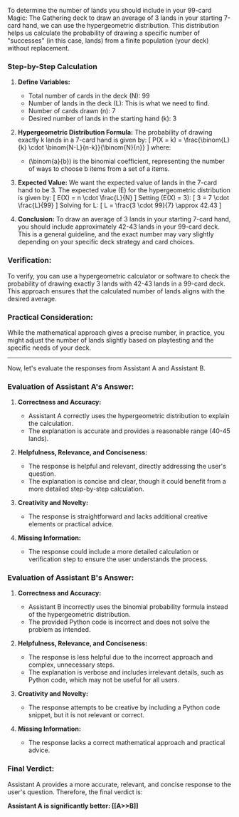 
To determine the number of lands you should include in your 99-card Magic: The Gathering deck to draw an average of 3 lands in your starting 7-card hand, we can use the hypergeometric distribution. This distribution helps us calculate the probability of drawing a specific number of "successes" (in this case, lands) from a finite population (your deck) without replacement.

### Step-by-Step Calculation

1. **Define Variables:**
   - Total number of cards in the deck (N): 99
   - Number of lands in the deck (L): This is what we need to find.
   - Number of cards drawn (n): 7
   - Desired number of lands in the starting hand (k): 3

2. **Hypergeometric Distribution Formula:**
   The probability of drawing exactly k lands in a 7-card hand is given by:
   \[
   P(X = k) = \frac{\binom{L}{k} \cdot \binom{N-L}{n-k}}{\binom{N}{n}}
   \]
   where:
   - \(\binom{a}{b}\) is the binomial coefficient, representing the number of ways to choose b items from a set of a items.

3. **Expected Value:**
   We want the expected value of lands in the 7-card hand to be 3. The expected value (E) for the hypergeometric distribution is given by:
   \[
   E(X) = n \cdot \frac{L}{N}
   \]
   Setting \(E(X) = 3\):
   \[
   3 = 7 \cdot \frac{L}{99}
   \]
   Solving for L:
   \[
   L = \frac{3 \cdot 99}{7} \approx 42.43
   \]

4. **Conclusion:**
   To draw an average of 3 lands in your starting 7-card hand, you should include approximately 42-43 lands in your 99-card deck. This is a general guideline, and the exact number may vary slightly depending on your specific deck strategy and card choices.

### Verification:
To verify, you can use a hypergeometric calculator or software to check the probability of drawing exactly 3 lands with 42-43 lands in a 99-card deck. This approach ensures that the calculated number of lands aligns with the desired average.

### Practical Consideration:
While the mathematical approach gives a precise number, in practice, you might adjust the number of lands slightly based on playtesting and the specific needs of your deck.

---

Now, let's evaluate the responses from Assistant A and Assistant B.

### Evaluation of Assistant A's Answer:
1. **Correctness and Accuracy:**
   - Assistant A correctly uses the hypergeometric distribution to explain the calculation.
   - The explanation is accurate and provides a reasonable range (40-45 lands).

2. **Helpfulness, Relevance, and Conciseness:**
   - The response is helpful and relevant, directly addressing the user's question.
   - The explanation is concise and clear, though it could benefit from a more detailed step-by-step calculation.

3. **Creativity and Novelty:**
   - The response is straightforward and lacks additional creative elements or practical advice.

4. **Missing Information:**
   - The response could include a more detailed calculation or verification step to ensure the user understands the process.

### Evaluation of Assistant B's Answer:
1. **Correctness and Accuracy:**
   - Assistant B incorrectly uses the binomial probability formula instead of the hypergeometric distribution.
   - The provided Python code is incorrect and does not solve the problem as intended.

2. **Helpfulness, Relevance, and Conciseness:**
   - The response is less helpful due to the incorrect approach and complex, unnecessary steps.
   - The explanation is verbose and includes irrelevant details, such as Python code, which may not be useful for all users.

3. **Creativity and Novelty:**
   - The response attempts to be creative by including a Python code snippet, but it is not relevant or correct.

4. **Missing Information:**
   - The response lacks a correct mathematical approach and practical advice.

### Final Verdict:
Assistant A provides a more accurate, relevant, and concise response to the user's question. Therefore, the final verdict is:

**Assistant A is significantly better: [[A>>B]]**